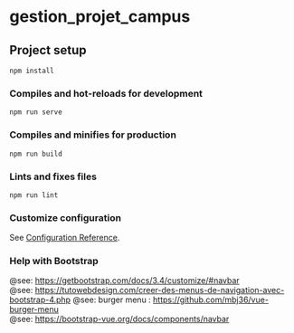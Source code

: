 # gestion_projet_campus

## Project setup
```
npm install
```

### Compiles and hot-reloads for development
```
npm run serve
```

### Compiles and minifies for production
```
npm run build
```

### Lints and fixes files
```
npm run lint
```

### Customize configuration
See [Configuration Reference](https://cli.vuejs.org/config/).

### Help with Bootstrap
@see: https://getbootstrap.com/docs/3.4/customize/#navbar  
@see: https://tutowebdesign.com/creer-des-menus-de-navigation-avec-bootstrap-4.php 
@see: burger menu : https://github.com/mbj36/vue-burger-menu  
@see: https://bootstrap-vue.org/docs/components/navbar
